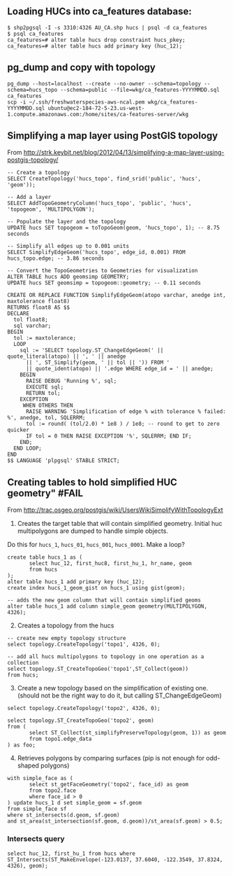 ## Loading HUCs into ca_features database:

```
$ shp2pgsql -I -s 3310:4326 AU_CA.shp hucs | psql -d ca_features
$ psql ca_features
ca_features=# alter table hucs drop constraint hucs_pkey;
ca_features=# alter table hucs add primary key (huc_12);
```

## pg_dump and copy with topology

```
pg_dump --host=localhost --create --no-owner --schema=topology --schema=hucs_topo --schema=public --file=wkg/ca_features-YYYYMMDD.sql ca_features
scp -i ~/.ssh/freshwaterspecies-aws-ncal.pem wkg/ca_features-YYYYMMDD.sql ubuntu@ec2-184-72-5-23.us-west-1.compute.amazonaws.com:/home/sites/ca-features-server/wkg
```

## Simplifying a map layer using PostGIS topology

From http://strk.keybit.net/blog/2012/04/13/simplifying-a-map-layer-using-postgis-topology/

```
-- Create a topology
SELECT CreateTopology('hucs_topo', find_srid('public', 'hucs', 'geom'));

-- Add a layer
SELECT AddTopoGeometryColumn('hucs_topo', 'public', 'hucs', 'topogeom', 'MULTIPOLYGON');

-- Populate the layer and the topology
UPDATE hucs SET topogeom = toTopoGeom(geom, 'hucs_topo', 1); -- 8.75 seconds

-- Simplify all edges up to 0.001 units
SELECT SimplifyEdgeGeom('hucs_topo', edge_id, 0.001) FROM hucs_topo.edge; -- 3.86 seconds

-- Convert the TopoGeometries to Geometries for visualization
ALTER TABLE hucs ADD geomsimp GEOMETRY;
UPDATE hucs SET geomsimp = topogeom::geometry; -- 0.11 seconds
```

```
CREATE OR REPLACE FUNCTION SimplifyEdgeGeom(atopo varchar, anedge int, maxtolerance float8)
RETURNS float8 AS $$
DECLARE
  tol float8;
  sql varchar;
BEGIN
  tol := maxtolerance;
  LOOP
    sql := 'SELECT topology.ST_ChangeEdgeGeom(' || quote_literal(atopo) || ', ' || anedge
      || ', ST_Simplify(geom, ' || tol || ')) FROM '
      || quote_ident(atopo) || '.edge WHERE edge_id = ' || anedge;
    BEGIN
      RAISE DEBUG 'Running %', sql;
      EXECUTE sql;
      RETURN tol;
    EXCEPTION
     WHEN OTHERS THEN
      RAISE WARNING 'Simplification of edge % with tolerance % failed: %', anedge, tol, SQLERRM;
      tol := round( (tol/2.0) * 1e8 ) / 1e8; -- round to get to zero quicker
      IF tol = 0 THEN RAISE EXCEPTION '%', SQLERRM; END IF;
    END;
  END LOOP;
END
$$ LANGUAGE 'plpgsql' STABLE STRICT;
```


## Creating tables to hold simplified HUC geometry" #FAIL

From http://trac.osgeo.org/postgis/wiki/UsersWikiSimplifyWithTopologyExt

1. Creates the target table that will contain simplified geometry. Initial huc multipolygons are dumped to handle simple
objects.

Do this for `hucs_1`, `hucs_01`, `hucs_001`, `hucs_0001`. Make a loop?

```
create table hucs_1 as (
       select huc_12, first_huc8, first_hu_1, hr_name, geom
       from hucs
);
alter table hucs_1 add primary key (huc_12);
create index hucs_1_geom_gist on hucs_1 using gist(geom);

-- adds the new geom column that will contain simplified geoms
alter table hucs_1 add column simple_geom geometry(MULTIPOLYGON, 4326);
```

2. Creates a topology from the hucs

```
-- create new empty topology structure
select topology.CreateTopology('topo1', 4326, 0);

-- add all hucs multipolygons to topology in one operation as a collection
select topology.ST_CreateTopoGeo('topo1',ST_Collect(geom))
from hucs;
```

3. Create a new topology based on the simplification of existing one. (should not be the right way to do it, but calling
ST_ChangeEdgeGeom)


```
select topology.CreateTopology('topo2', 4326, 0);

select topology.ST_CreateTopoGeo('topo2', geom)
from (
       select ST_Collect(st_simplifyPreserveTopology(geom, 1)) as geom
       from topo1.edge_data
) as foo;
```

4. Retrieves polygons by comparing surfaces (pip is not enough for odd-shaped polygons)

```
with simple_face as (
       select st_getFaceGeometry('topo2', face_id) as geom
       from topo2.face
       where face_id > 0
) update hucs_1 d set simple_geom = sf.geom
from simple_face sf
where st_intersects(d.geom, sf.geom)
and st_area(st_intersection(sf.geom, d.geom))/st_area(sf.geom) > 0.5;
```


### Intersects query

```
select huc_12, first_hu_1 from hucs where ST_Intersects(ST_MakeEnvelope(-123.0137, 37.6040, -122.3549, 37.8324, 4326), geom);
```

